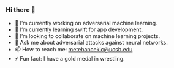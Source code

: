 ### Hi there 👋

<!--
**metehancekic/metehancekic** is a ✨ _special_ ✨ repository because its `README.md` (this file) appears on your GitHub profile.
-->
- 🔭 I’m currently working on adversarial machine learning.
- 🌱 I’m currently learning swift for app development.
- 👯 I’m looking to collaborate on machine learning projects.
- 💬 Ask me about adversarial attacks against neural networks.
- 📫 How to reach me: metehancekic@ucsb.edu
- ⚡ Fun fact: I have a gold medal in wrestling.

